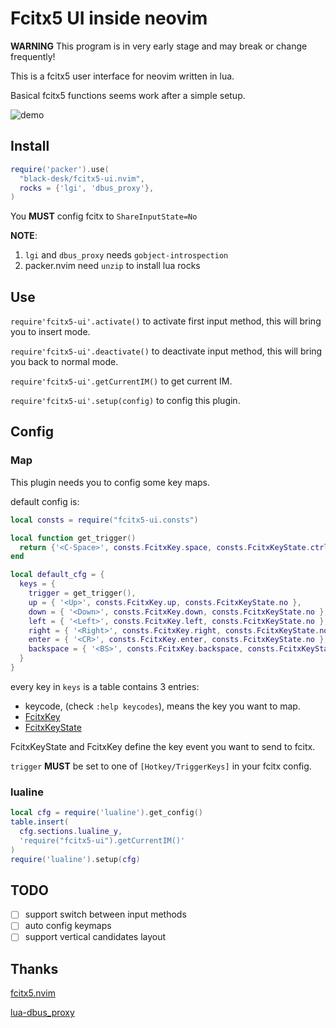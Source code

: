 # Fcitx5 UI inside neovim

**WARNING** This program is in very early stage and may break or change
frequently!

This is a fcitx5 user interface for neovim written in lua.

Basical fcitx5 functions seems work after a simple setup.

![demo](../assets/demo.gif)

## Install

```lua
require('packer').use(
  "black-desk/fcitx5-ui.nvim",
  rocks = {'lgi', 'dbus_proxy'},
)
```

You **MUST** config fcitx to `ShareInputState=No`

**NOTE**:

1. `lgi` and `dbus_proxy` needs `gobject-introspection`
2. packer.nvim need `unzip` to install lua rocks

## Use

`require'fcitx5-ui'.activate()` to activate first input method, this will bring
you to insert mode.

`require'fcitx5-ui'.deactivate()` to deactivate input method, this will bring
you back to normal mode.

`require'fcitx5-ui'.getCurrentIM()` to get current IM.

`require'fcitx5-ui'.setup(config)` to config this plugin.

## Config

### Map

This plugin needs you to config some key maps.

default config is:

```lua
local consts = require("fcitx5-ui.consts")

local function get_trigger()
  return {'<C-Space>', consts.FcitxKey.space, consts.FcitxKeyState.ctrl }
end

local default_cfg = {
  keys = {
    trigger = get_trigger(),
    up = { '<Up>', consts.FcitxKey.up, consts.FcitxKeyState.no },
    down = { '<Down>', consts.FcitxKey.down, consts.FcitxKeyState.no },
    left = { '<Left>', consts.FcitxKey.left, consts.FcitxKeyState.no },
    right = { '<Right>', consts.FcitxKey.right, consts.FcitxKeyState.no },
    enter = { '<CR>', consts.FcitxKey.enter, consts.FcitxKeyState.no },
    backspace = { '<BS>', consts.FcitxKey.backspace, consts.FcitxKeyState.no },
  }
}
```

every key in `keys` is a table contains 3 entries:

  - keycode, (check `:help keycodes`), means the key you want to map.
  - [FcitxKey][link1]
  - [FcitxKeyState][link2]

FcitxKeyState and FcitxKey define the key event you want to send to fcitx.

`trigger` **MUST** be set to one of `[Hotkey/TriggerKeys]` in your fcitx config.

### lualine

```lua
local cfg = require('lualine').get_config()
table.insert(
  cfg.sections.lualine_y,
  'require("fcitx5-ui").getCurrentIM()'
)
require('lualine').setup(cfg)
```

## TODO

- [ ] support switch between input methods
- [ ] auto config keymaps
- [ ] support vertical candidates layout

## Thanks

[fcitx5.nvim][link3]

[lua-dbus_proxy][link4]

[link1]: https://github.com/fcitx/fcitx5/blob/master/src/lib/fcitx-utils/keysymgen.h
[link2]: https://github.com/fcitx/fcitx5/blob/master/src/lib/fcitx-utils/keysym.h
[link3]: https://github.com/tonyfettes/fcitx5.nvim
[link4]: https://github.com/stefano-m/lua-dbus_proxy
